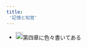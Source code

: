 ```yaml
---
title:
 '記憶と知覚'
---
```


- <img src='https://scrapbox.io/api/pages/blu3mo-public/「時間」を哲学する/icon' alt='「時間」を哲学する.icon' height="19.5"/>第四章に色々書いてある
